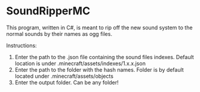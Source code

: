 # SoundRipperMC
This program, written in C#, is meant to rip off the new sound system to the normal sounds by their names as ogg files.

Instructions:

1. Enter the path to the .json file containing the sound files indexes. Default location is under .minecraft/assets/indexes/1.x.x.json
2. Enter the path to the folder with the hash names. Folder is by default located under .minecraft/assets/objects
3. Enter the output folder. Can be any folder!
